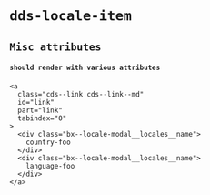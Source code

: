 # `dds-locale-item`

## `Misc attributes`

####   `should render with various attributes`

```
<a
  class="cds--link cds--link--md"
  id="link"
  part="link"
  tabindex="0"
>
  <div class="bx--locale-modal__locales__name">
    country-foo
  </div>
  <div class="bx--locale-modal__locales__name">
    language-foo
  </div>
</a>

```

